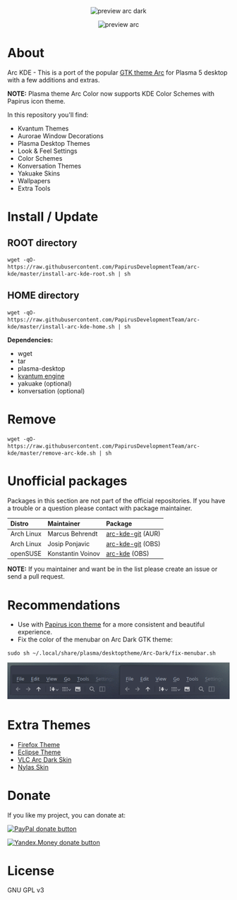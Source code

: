 <p align="center">
  <img src="https://raw.githubusercontent.com/PapirusDevelopmentTeam/arc-kde/master/preview-arc-dark.png" alt="preview arc dark"/>
</p>
<p align="center">
  <img src="https://raw.githubusercontent.com/PapirusDevelopmentTeam/arc-kde/master/preview-arc.png" alt="preview arc"/>
</p>

# About
Arc KDE - This is a port of the popular [GTK theme Arc](https://github.com/horst3180/Arc-theme) for Plasma 5 desktop with a few additions and extras.

**NOTE:** Plasma theme Arc Color now supports KDE Color Schemes with Papirus icon theme.

In this repository you'll find:
- Kvantum Themes
- Aurorae Window Decorations
- Plasma Desktop Themes
- Look & Feel Settings
- Color Schemes
- Konversation Themes
- Yakuake Skins
- Wallpapers
- Extra Tools

# Install / Update
## ROOT directory
```
wget -qO- https://raw.githubusercontent.com/PapirusDevelopmentTeam/arc-kde/master/install-arc-kde-root.sh | sh
```
## HOME directory
```
wget -qO- https://raw.githubusercontent.com/PapirusDevelopmentTeam/arc-kde/master/install-arc-kde-home.sh | sh
```

**Dependencies:**
- wget
- tar
- plasma-desktop
- [kvantum engine](https://github.com/tsujan/Kvantum/tree/master/Kvantum)
- yakuake (optional)
- konversation (optional)

# Remove
```
wget -qO- https://raw.githubusercontent.com/PapirusDevelopmentTeam/arc-kde/master/remove-arc-kde.sh | sh
```

# Unofficial packages
Packages in this section are not part of the official repositories. If you have a trouble or a question please contact with package maintainer.

| **Distro** | **Maintainer**    | **Package** |
|:-----------|:------------------|:------------|
| Arch Linux | Marcus Behrendt   | [arc-kde-git](https://aur.archlinux.org/packages/arc-kde-git/) (AUR) |
| Arch Linux | Josip Ponjavic    | [arc-kde-git](https://build.opensuse.org/package/show/home:metakcahura/arc-kde-git) (OBS) |
| openSUSE   | Konstantin Voinov | [arc-kde](https://build.opensuse.org/package/show/home:kill_it/arc-kde) (OBS) |

**NOTE:** If you maintainer and want be in the list please create an issue or send a pull request.

# Recommendations
- Use with [Papirus icon theme](https://github.com/PapirusDevelopmentTeam/papirus-icon-theme) for a more consistent and beautiful experience.
- Fix the color of the menubar on Arc Dark GTK theme:

```
sudo sh ~/.local/share/plasma/desktoptheme/Arc-Dark/fix-menubar.sh
```
![Screenshot](fix-menubar.png)

# Extra Themes
- [Firefox Theme](https://github.com/PapirusDevelopmentTeam/arc-kde/tree/master/extra/firefox)
- [Eclipse Theme](https://github.com/PapirusDevelopmentTeam/arc-kde/tree/master/extra/eclipse)
- [VLC Arc Dark Skin](https://github.com/varlesh/VLC-Arc-Dark)
- [Nylas Skin](https://github.com/varlesh/Nylas-Arc-Dark-Theme)

# Donate
If you like my project, you can donate at:

<span class="paypal"><a href="https://www.paypal.me/varlesh" title="Donate to this project using Paypal"><img src="https://www.paypalobjects.com/webstatic/mktg/Logo/pp-logo-100px.png" alt="PayPal donate button" /></a></span>

<span class="Yandex.Money"><a href="http://yasobe.ru/na/varlesh#form_submit" title="Donate to this project using Yandex.Money"><img src="https://money.yandex.ru/img/ym_logo.gif" alt="Yandex.Money donate button" /></a></span>

# License
GNU GPL v3
